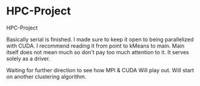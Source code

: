 # HPC-Project
HPC-Project

Basically serial is finished.
I made sure to keep it open to being parallelized with CUDA.
I recommend reading it from point to kMeans to main. Main itself does not mean much so don't pay too much attention to it. It serves solely as a driver.

Waiting for further direction to see how MPI & CUDA Will play out.
Will start on another clustering algorithm.